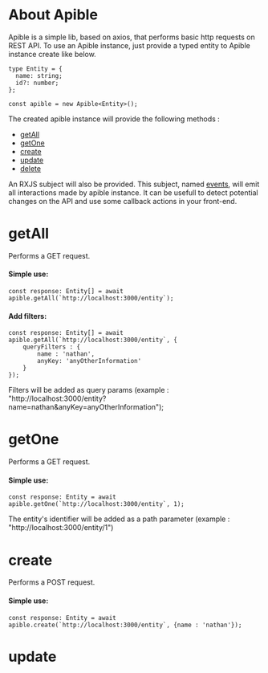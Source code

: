 # About Apible

Apible is a simple lib, based on axios, that performs basic http requests on REST API. To use an Apible instance,
just provide a typed entity to Apible instance create like below.

```
type Entity = {
  name: string;
  id?: number;
};

const apible = new Apible<Entity>();
```

The created apible instance will provide the following methods :

- [getAll](#getAll)
- [getOne](#getAll)
- [create](#create)
- [update](#update)
- [delete](#delete)

An RXJS subject will also be provided. This subject, named [events](#events), will emit all
interactions made by apible instance. It can be usefull to detect potential changes on the API and use
some callback actions in your front-end.

# getAll

Performs a GET request.

#### Simple use:

```
const response: Entity[] = await apible.getAll(`http://localhost:3000/entity`);
```

#### Add filters:

```
const response: Entity[] = await apible.getAll(`http://localhost:3000/entity`, {
    queryFilters : {
        name : 'nathan',
        anyKey: 'anyOtherInformation'
    }
});
```

Filters will be added as query params (example : "http://localhost:3000/entity?name=nathan&anyKey=anyOtherInformation");

# getOne

Performs a GET request.

#### Simple use:

```
const response: Entity = await apible.getOne(`http://localhost:3000/entity`, 1);
```

The entity's identifier will be added as a path parameter (example : "http://localhost:3000/entity/1")

# create

Performs a POST request.

#### Simple use:

```
const response: Entity = await apible.create(`http://localhost:3000/entity`, {name : 'nathan'});
```

# update
